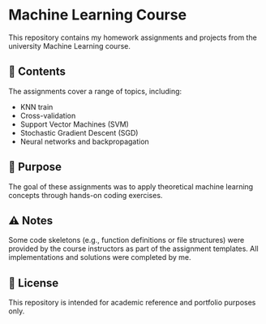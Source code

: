 # Machine Learning Course

This repository contains my homework assignments and projects from the university Machine Learning course.

## 📁 Contents

The assignments cover a range of topics, including:
- KNN train
- Cross-validation
- Support Vector Machines (SVM)
- Stochastic Gradient Descent (SGD)
- Neural networks and backpropagation

## 🧠 Purpose

The goal of these assignments was to apply theoretical machine learning concepts through hands-on coding exercises.

## ⚠️ Notes

Some code skeletons (e.g., function definitions or file structures) were provided by the course instructors as part of the assignment templates. All implementations and solutions were completed by me.

## 📎 License

This repository is intended for academic reference and portfolio purposes only.
